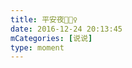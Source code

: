 ```yaml
---
title: 平安夜🤷🤷‍♀️
date: 2016-12-24 20:13:45
mCategories: [说说]
type: moment
---
```


<div id="pics-20161224201345"></div>

<script src="/lib/moment/pics.js"></script>
<script>
var data = [
    {"link": "2016-12-24_000001.jpeg", "type": "shuoshuo"},
    {"link": "2016-12-24_000003.jpeg", "type": "shuoshuo"}
];
picsRender(data, "pics-20161224201345");
</script>
